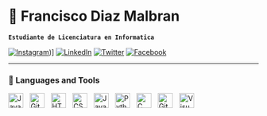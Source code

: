 # :notebook: Francisco Diaz Malbran

**`Estudiante de Licenciatura en Informatica`**

[![Instagram](https://img.shields.io/badge/Instagram-%23E4405F.svg?logo=Instagram&logoColor=white&style=for-the-badge)](https://www.instagram.com/frandiazmalbran/))] [![LinkedIn](https://img.shields.io/badge/LinkedIn-%230077B5.svg?logo=linkedin&logoColor=white&style=for-the-badge)](https://linkedin.com/in/cyberboyayush&style=for-the-badge) [![Twitter](https://img.shields.io/badge/Twitter-%231DA1F2.svg?logo=Twitter&logoColor=white&style=for-the-badge)](https://twitter.com/ayushcodz&style=for-the-badge) [![Facebook](https://img.shields.io/badge/Facebook-%231877F2.svg?logo=Facebook&logoColor=white&style=for-the-badge)](https://facebook.com/ayushcodz) 


---

### 🧰 Languages and Tools

<img align="left" alt="Java" width="30px" style="padding-right:10px;" src="https://cdn.jsdelivr.net/gh/devicons/devicon/icons/java/java-original.svg"/>
<img align="left" alt="Git" width="30px" style="padding-right:10px;" src="https://cdn.jsdelivr.net/gh/devicons/devicon/icons/git/git-original.svg" />
<img align="left" alt="HTML" width="30px" style="padding-right:10px;" src="https://cdn.jsdelivr.net/gh/devicons/devicon/icons/html5/html5-plain.svg" />
<img align="left" alt="CSS" width="30px" style="padding-right:10px;" src="https://cdn.jsdelivr.net/gh/devicons/devicon/icons/css3/css3-plain.svg" />
<img align="left" alt="JavaScript" width="30px" style="padding-right:10px;" src="https://cdn.jsdelivr.net/gh/devicons/devicon/icons/javascript/javascript-plain.svg" />
<img align="left" alt="Python" width="30px" style="padding-right:10px;" src="https://cdn.jsdelivr.net/gh/devicons/devicon/icons/python/python-original.svg" />
<img align="left" alt="C" width="30px" style="padding-right:10px;" src="https://cdn.jsdelivr.net/gh/devicons/devicon/icons/c/c-original.svg" />
<img align="left" alt="GitHub" width="30px" style="padding-right:10px;" src="https://cdn.jsdelivr.net/gh/devicons/devicon/icons/github/github-original.svg" />
<img align="left" alt="VisualSudio" width="30px" style="padding-right:10px;" src="https://cdn.jsdelivr.net/gh/devicons/devicon/icons/visualstudio/visualstudio-plain.svg" />
<br />
